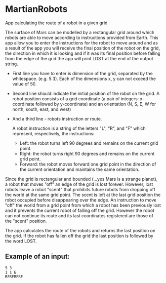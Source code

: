 # MartianRobots
App calculating the route of a robot in a given grid


The surface of Mars can be modelled by a rectangular grid around which robots are able to move according to instructions provided from Earth. 
This app allow you to enter the instructions for the robot to move around and as a result of the app you will receive the final position of the robot on the grid, the direction in which it is looking and if it was its final position before falling from the edge of the grid the app will print LOST at the end of the output string.

+ First line you have to enter is dimension of the grid, separated by the whitespace. (e.g. 5 3). Each of the dimensions x, y can not exceed the value of 50.

+ Second line should indicate the initial position of the robot on the grid. A robot position consists of a grid coordinate (a pair of integers: x-coordinate followed by y-coordinate) and an orientation (N, S, E, W for north, south, east, and west)

+ And a third line - robots instruction or route.

  A robot instruction is a string of the letters "L", "R", and "F" which represent, respectively, the instructions:

    *   Left: the robot turns left 90 degrees and remains on the current grid point.
    *   Right: the robot turns right 90 degrees and remains on the current grid point.
    *   Forward: the robot moves forward one grid point in the direction of the current orientation and maintains the same orientation.

Since the grid is rectangular and bounded (...yes Mars is a strange planet), a robot that moves "off" an edge of the grid is lost forever. However, lost robots leave a robot "scent" that prohibits future robots from dropping off the world at the same grid point. The scent is left at the last grid position the robot occupied before disappearing over the edge. An instruction to move "off" the world from a grid point from which a robot has been previously lost and it prevents the current robot of falling off the grid. However the robot can not continue its route and its last coordinates registered are those of the "scent" position.

The app calculates the route of the robots and returns the last position on the grid. If the robot has fallen off the grid the last position is followed by the word LOST.

## Example of an input:
```
5 3
1 1 E
RFRFRFRF
```



